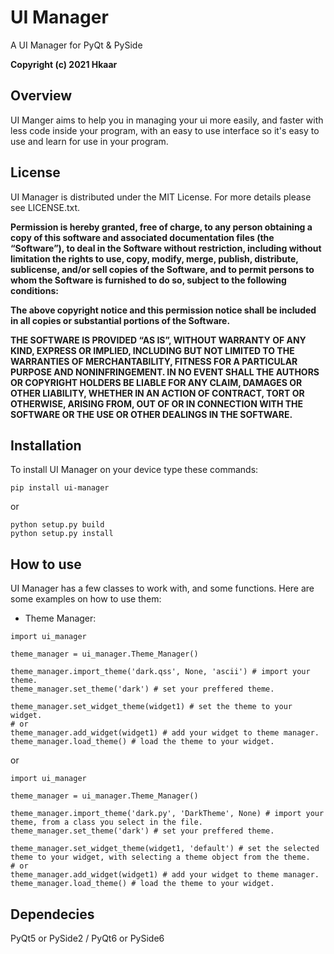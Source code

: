 # UI Manager
A UI Manager for PyQt & PySide

**Copyright (c) 2021 Hkaar**

## Overview
UI Manger aims to help you in managing your ui more easily, and faster with less
code inside your program, with an easy to use interface so it's easy to use and learn
for use in your program.

## License
UI Manager is distributed under the MIT License. For more details please see
LICENSE.txt.

**Permission is hereby granted, free of charge, to any person obtaining a copy of 
this software and associated documentation files (the “Software”), to deal in 
the Software without restriction, including without limitation the rights to 
use, copy, modify, merge, publish, distribute, sublicense, and/or sell copies 
of the Software, and to permit persons to whom the Software is furnished to do 
so, subject to the following conditions:**

**The above copyright notice and this permission notice shall be included in all 
copies or substantial portions of the Software.**

**THE SOFTWARE IS PROVIDED “AS IS”, WITHOUT WARRANTY OF ANY KIND, EXPRESS OR 
IMPLIED, INCLUDING BUT NOT LIMITED TO THE WARRANTIES OF MERCHANTABILITY, 
FITNESS FOR A PARTICULAR PURPOSE AND NONINFRINGEMENT. IN NO EVENT SHALL THE 
AUTHORS OR COPYRIGHT HOLDERS BE LIABLE FOR ANY CLAIM, DAMAGES OR OTHER 
LIABILITY, WHETHER IN AN ACTION OF CONTRACT, TORT OR OTHERWISE, ARISING FROM, 
OUT OF OR IN CONNECTION WITH THE SOFTWARE OR THE USE OR OTHER DEALINGS IN THE 
SOFTWARE.**

## Installation
To install UI Manager on your device type these commands:
```
pip install ui-manager
```
or 
```
python setup.py build
python setup.py install
```

## How to use
UI Manager has a few classes to work with, and some functions. Here are some
examples on how to use them:
- Theme Manager:
```
import ui_manager

theme_manager = ui_manager.Theme_Manager()

theme_manager.import_theme('dark.qss', None, 'ascii') # import your theme.
theme_manager.set_theme('dark') # set your preffered theme.

theme_manager.set_widget_theme(widget1) # set the theme to your widget.
# or
theme_manager.add_widget(widget1) # add your widget to theme manager.
theme_manager.load_theme() # load the theme to your widget.
```
or
```
import ui_manager

theme_manager = ui_manager.Theme_Manager()

theme_manager.import_theme('dark.py', 'DarkTheme', None) # import your theme, from a class you select in the file.
theme_manager.set_theme('dark') # set your preffered theme.

theme_manager.set_widget_theme(widget1, 'default') # set the selected theme to your widget, with selecting a theme object from the theme.
# or
theme_manager.add_widget(widget1) # add your widget to theme manager.
theme_manager.load_theme() # load the theme to your widget.
```

## Dependecies
PyQt5 or PySide2 / PyQt6 or PySide6

